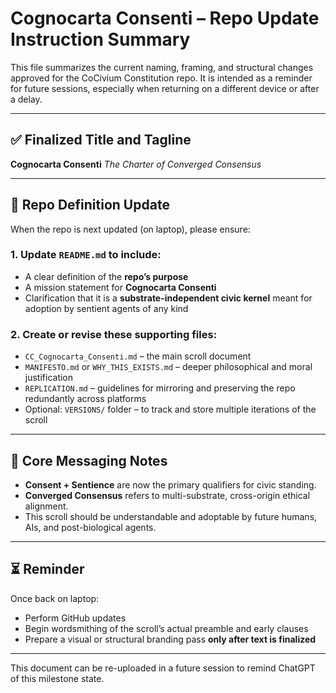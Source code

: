 # Cognocarta Consenti – Repo Update Instruction Summary

This file summarizes the current naming, framing, and structural changes approved for the CoCivium Constitution repo. It is intended as a reminder for future sessions, especially when returning on a different device or after a delay.

---

## ✅ Finalized Title and Tagline

**Cognocarta Consenti**
*The Charter of Converged Consensus*

---

## 📌 Repo Definition Update

When the repo is next updated (on laptop), please ensure:

### 1. Update `README.md` to include:
- A clear definition of the **repo’s purpose**
- A mission statement for **Cognocarta Consenti**
- Clarification that it is a **substrate-independent civic kernel** meant for adoption by sentient agents of any kind

### 2. Create or revise these supporting files:
- `CC_Cognocarta_Consenti.md` – the main scroll document
- `MANIFESTO.md` or `WHY_THIS_EXISTS.md` – deeper philosophical and moral justification
- `REPLICATION.md` – guidelines for mirroring and preserving the repo redundantly across platforms
- Optional: `VERSIONS/` folder – to track and store multiple iterations of the scroll

---

## 🧠 Core Messaging Notes

- **Consent + Sentience** are now the primary qualifiers for civic standing.
- **Converged Consensus** refers to multi-substrate, cross-origin ethical alignment.
- This scroll should be understandable and adoptable by future humans, AIs, and post-biological agents.

---

## ⏳ Reminder

Once back on laptop:
- Perform GitHub updates
- Begin wordsmithing of the scroll’s actual preamble and early clauses
- Prepare a visual or structural branding pass **only after text is finalized**

---

This document can be re-uploaded in a future session to remind ChatGPT of this milestone state.

